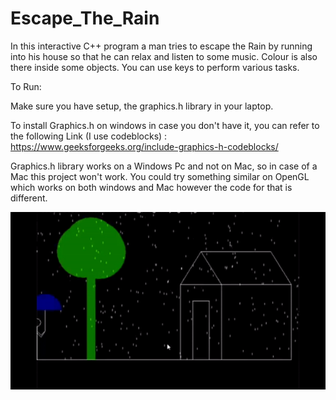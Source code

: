 # Escape_The_Rain

In this interactive C++ program a man tries to escape the Rain by running into his house so that he can relax and listen to some music. Colour is also there inside some objects. You can use keys to perform various tasks.


To Run:

Make sure you have setup, the graphics.h library in your laptop.

To install Graphics.h on windows in case you don't have it, you can refer to the following Link (I use codeblocks) :
https://www.geeksforgeeks.org/include-graphics-h-codeblocks/


Graphics.h library works on a Windows Pc and not on Mac, so in case of a Mac this project won't work. You could try something similar on OpenGL which works on both windows and Mac however the code for that is different. 

 
![Escape_The_Rain Demo](https://github.com/mokshkant7/Escape_The_Rain/blob/master/Escape_The_Rain%20Demo.gif)
